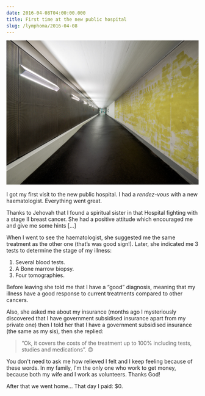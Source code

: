 ```yaml
---
date: 2016-04-08T04:00:00.000
title: First time at the new public hospital
slug: /lymphoma/2016-04-08
---
```


![Hospital hall](/images/lymphoma/o5yvngKcRz1vsn3evo1.jpg)

I got my first visit to the new public hospital. I had a _rendez-vous_ with a new haematologist. Everything went great.

Thanks to Jehovah that I found a spiritual sister in that Hospital fighting with a stage II breast cancer. She had a positive attitude which encouraged me and give me some hints […]

When I went to see the haematologist, she suggested me the same treatment as the other one (that’s was good sign!). Later, she indicated me 3 tests to determine the stage of my illness:

1.  Several blood tests.
2.  A Bone marrow biopsy.
3.  Four tomographies.

Before leaving she told me that I have a “good” diagnosis, meaning that my illness have a good response to current treatments compared to other cancers.

Also, she asked me about my insurance (months ago I mysteriously discovered that I have government subsidised insurance apart from my private one) then I told her that I have a government subsidised insurance (the same as my sis), then she replied:

> “Ok, it covers the costs of the treatment up to 100% including tests, studies and medications”. 😍

You don't need to ask me how relieved I felt and I keep feeling because of these words. In my family, I'm the only one who work to get money, because both my wife and I work as volunteers. Thanks God!

After that we went home… That day I paid: $0.
